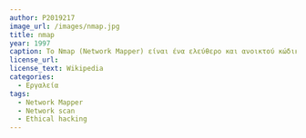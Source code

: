 ```yaml
---
author: P2019217
image_url: /images/nmap.jpg
title: nmap
year: 1997 
caption: Το Nmap (Network Mapper) είναι ένα ελεύθερο και ανοικτού κώδικα εργαλείο για την εξερεύνηση του δικτύου και τον έλεγχο της ασφάλειας που αρχικά γράφτηκε από τον Gordon Lyon. Λειτουργεί ως σαρωτής ασφαλείας και χρησιμοποιείται για να ανακαλύψει κεντρικούς υπολογιστές και τις υπηρεσίες σε ένα δίκτυο υπολογιστών, δημιουργώντας έτσι ένα χάρτη του δικτύου.
license_url:
license_text: Wikipedia
categories:
  - Εργαλεία
tags:
  - Network Mapper
  - Network scan
  - Ethical hacking
---
```

